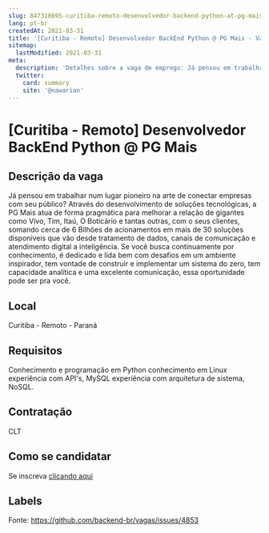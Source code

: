 ```yaml
---
slug: 847318695-curitiba-remoto-desenvolvedor-backend-python-at-pg-mais
lang: pt-br
createdAt: 2021-03-31
title: '[Curitiba - Remoto] Desenvolvedor BackEnd Python @ PG Mais - Vaga de Emprego'
sitemap:
  lastModified: 2021-03-31
meta:
  description: 'Detalhes sobre a vaga de emprego: Já pensou em trabalhar num lugar pioneiro na arte de conectar empresas com seu público? Através do desenvolvimento de soluções tecnológicas, a PG Mais atua de forma pragmática para melhorar a relação de gigantes como Vivo, Tim, Itaú, O Boticário e tantas outras, com o seus clientes, somando cerca de 6 Bilhões de acionamentos em mais de 30 soluções disponíveis que vão desde tratamento de dados, canais de comunicação e atendimento digital a inteligência. Se você busca continuamente por conhecimento, é dedicado e lida bem com desafios em um ambiente inspirador, tem vontade de construir e implementar um sistema do zero, tem capacidade analítica e uma excelente comunicação, essa oportunidade pode ser pra você.'
  twitter:
    card: summary
    site: '@nawarian'
---
```


# [Curitiba - Remoto] Desenvolvedor BackEnd Python @ PG Mais

## Descrição da vaga

Já pensou em trabalhar num lugar pioneiro na arte de conectar empresas com seu público?
Através do desenvolvimento de soluções tecnológicas, a PG Mais atua de forma pragmática para melhorar a relação de gigantes como Vivo, Tim, Itaú, O Boticário e tantas outras, com o seus clientes, somando cerca de 6 Bilhões de acionamentos em mais de 30 soluções disponíveis que vão desde tratamento de dados, canais de comunicação e atendimento digital a inteligência.
Se você busca continuamente por conhecimento, é dedicado e lida bem com desafios em um ambiente inspirador, tem vontade de construir e implementar um sistema do zero, tem capacidade analítica e uma excelente comunicação, essa oportunidade pode ser pra você.

## Local

Curitiba - Remoto - Paraná

## Requisitos

Conhecimento e programação em Python
conhecimento em Linux
experiência com API's, MySQL
experiência com arquitetura de sistema, NoSQL.

## Contratação

CLT

## Como se candidatar

Se inscreva [clicando aqui](https://www.pyjobs.com.br/job/2361)

## Labels



Fonte: https://github.com/backend-br/vagas/issues/4853
